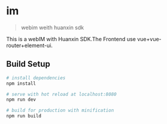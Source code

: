 # im

> webim weith huanxin sdk

This is a webIM with Huanxin SDK.The Frontend use vue+vue-router+element-ui.
## Build Setup

``` bash
# install dependencies
npm install

# serve with hot reload at localhost:8080
npm run dev

# build for production with minification
npm run build


